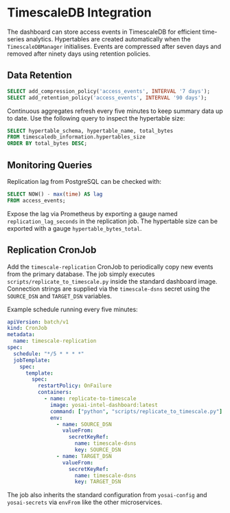 # TimescaleDB Integration

The dashboard can store access events in TimescaleDB for efficient time-series
analytics. Hypertables are created automatically when the `TimescaleDBManager`
initialises. Events are compressed after seven days and removed after ninety
days using retention policies.

## Data Retention

```sql
SELECT add_compression_policy('access_events', INTERVAL '7 days');
SELECT add_retention_policy('access_events', INTERVAL '90 days');
```

Continuous aggregates refresh every five minutes to keep summary data up to
date. Use the following query to inspect the hypertable size:

```sql
SELECT hypertable_schema, hypertable_name, total_bytes
FROM timescaledb_information.hypertables_size
ORDER BY total_bytes DESC;
```

## Monitoring Queries

Replication lag from PostgreSQL can be checked with:

```sql
SELECT NOW() - max(time) AS lag
FROM access_events;
```

Expose the lag via Prometheus by exporting a gauge named
`replication_lag_seconds` in the replication job. The hypertable size can be
exported with a gauge `hypertable_bytes_total`.

## Replication CronJob

Add the `timescale-replication` CronJob to periodically copy new events from the primary database. The job simply executes `scripts/replicate_to_timescale.py` inside the standard dashboard image. Connection strings are supplied via the `timescale-dsns` secret using the `SOURCE_DSN` and `TARGET_DSN` variables.

Example schedule running every five minutes:

```yaml
apiVersion: batch/v1
kind: CronJob
metadata:
  name: timescale-replication
spec:
  schedule: "*/5 * * * *"
  jobTemplate:
    spec:
      template:
        spec:
          restartPolicy: OnFailure
          containers:
            - name: replicate-to-timescale
              image: yosai-intel-dashboard:latest
              command: ["python", "scripts/replicate_to_timescale.py"]
              env:
                - name: SOURCE_DSN
                  valueFrom:
                    secretKeyRef:
                      name: timescale-dsns
                      key: SOURCE_DSN
                - name: TARGET_DSN
                  valueFrom:
                    secretKeyRef:
                      name: timescale-dsns
                      key: TARGET_DSN
```

The job also inherits the standard configuration from `yosai-config` and `yosai-secrets` via `envFrom` like the other microservices.
